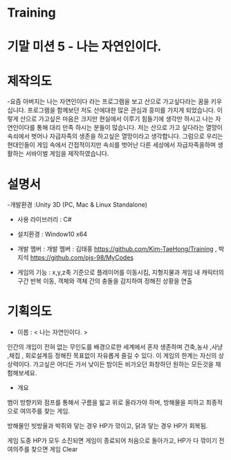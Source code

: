 # Training

# 기말 미션 5 - 나는 자연인이다.

# 제작의도
-요즘 아버지는 나는 자연인이다 라는 프로그램을 보고 산으로 가고싶다라는 꿈을 키우십니다.
 프로그램을 함께보던 저도 산에대한 많은 관심과 흥미를 가지게 되었습니다.
 이렇게 산으로 가고싶은 마음은 크지만 현실에서 이루기 힘들기에 생각만 하시고 나는 자연인이다를 통해 대리 만족 하시는 분들이 많습니다.
 저는 산으로 가고 싶다라는 열망이 속쇠에서 벗어나 자급자족의 생존을 하고싶은 열망이라고 생각합니다.
 그럼으로 우리는 현대인들이 게임 속에서 간접적이지만 속쇠를 벗어난 다른 세상에서 자급자족을하며 생활하는 서바이벌 게임을 제작하였습니다.


# 설명서
-개발환경 :Unity 3D (PC, Mac & Linux Standalone)

- 사용 라이브러리 : C#

- 설치환경 : Window10 x64

- 개발 멤버 : 
  개발 멤버 : 김태홍 https://github.com/Kim-TaeHong/Training , 박지석 https://github.com/pjs-98/MyCodes

- 게임의 기능 : x,y,z축 기준으로 플레이어를 이동시킴, 지형지물과 게임 내 캐릭터의 구간 반복 이동, 객체와 객체 간의 충돌을 감지하여 정해진 상황을 연출

# 기획의도
- 이름 : < 나는 자연인이다. >

 인간의 개입이 전혀 없는 무인도를 배경으로한 세계에서 혼자 생존하며 건축,농사 ,사냥 ,채집 , 회로설계등 정해진 목표없이 자유롭게 즐길 수 있다.
이 게임의 한계는 자신의 상상력이다. 가고싶은 어디든 가서 낮이든 밤이든 비가오던 화창하던 원하는 모든것을 채험해보세요.
 

- 개요 

뱀이 방향키와 점프를 통해서 구름을 밟고 위로 올라가야 하며, 방해물을 피하고 최종적으로 여의주를 찾는 게임.

방해물인 빗방울과 박쥐와 닿는 경우 HP가 깎이고, 닭과 닿는 경우 HP가 회복됨. 

게임 도중 HP가 모두 소진되면 게임이 종료되어 처음으로 돌아가고, HP가 다 깎이기 전 여의주를 찾으면 게임 Clear
